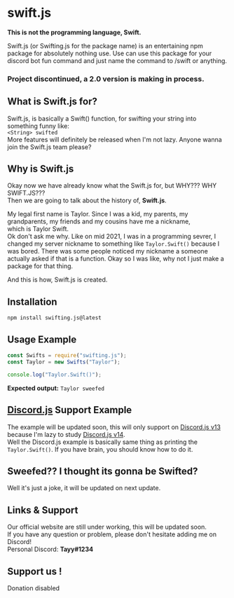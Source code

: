 ﻿# swift.js
 
 **This is not the programming language, Swift.**

Swift.js (or Swifting.js for the package name) is an entertaining npm package for absolutely nothing use. Use can use this package for your discord bot fun command and just name the command to /swift or anything. 

### Project discontinued, a 2.0 version is making in process.

## What is Swift.js for?

Swift.js, is basically a Swift() function, for swifting your string into something funny like:  
`<String> swifted`  
More features will definitely be released when I'm not lazy. Anyone wanna join the Swift.js team please?

## Why is Swift.js

Okay now we have already know what the Swift.js for, but WHY??? WHY SWIFT.JS???  
Then we are going to talk about the history of, **Swift.js**.  
    
My legal first name is Taylor. Since I was a kid, my parents, my grandparents, my friends and my cousins have me a nickname,  
which is Taylor Swift.  
Ok don't ask me why. Like on mid 2021, I was in a programming sevrer, I changed my server nickname to something like `Taylor.Swift()` because I was bored. There was some people noticed my nickname a someone actually asked if that is a function. Okay so I was like, why not I just make a package for that thing.  
  
And this is how, Swift.js is created.  

## Installation 

`npm install swifting.js@latest`

## Usage Example
```js
const Swifts = require("swifting.js");
const Taylor = new Swifts("Taylor");

console.log("Taylor.Swift()");
```
**Expected output:**
`Taylor sweefed`

## [Discord.js](https://github.com/discordjs/discord.js) Support Example

The example will be updated soon, this will only support on [Discord.js v13](https://discordjs.guide/) because I'm lazy to study [Discord.js v14](https://discordjs.guide/additional-info/changes-in-v14.html#before-you-start).  
Well the Discord.js example is basically same thing as printing the `Taylor.Swift()`. If you have brain, you should know how to do it.

## Sweefed?? I thought its gonna be Swifted?

Well it's just a joke, it will be updated on next update. 

## Links & Support

Our official website are still under working, this will be updated soon.  
If you have any question or problem, please don't hesitate adding me on Discord!    
Personal Discord: **Tayy#1234**

## Support us !

Donation disabled




